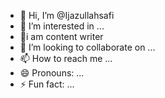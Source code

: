 - 👋 Hi, I’m @Ijazullahsafi
- 👀 I’m interested in ...
- 🌱i am content writer
- 💞️ I’m looking to collaborate on ...
- 📫 How to reach me ...
- 😄 Pronouns: ...
- ⚡ Fun fact: ...

<!---
Ijazullahsafi/Ijazullahsafi is a ✨ special ✨ repository because its `README.md` (this file) appears on your GitHub profile.
You can click the Preview link to take a look at your changes.
--->
